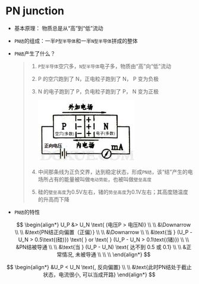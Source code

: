 # PN junction

* 基本原理： 物质总是从“高”到“低”流动
* `PN结`的组成：一半`P型半导体`和一半`N型半导体`拼成的整体
* `PN结`产生了什么？

  > 1. `P型半导体`空穴多，`N型半导体`电子多，物质由“高”向“低”流动
  > 2. P 的空穴跑到了 N，正电粒子跑到了 N， P 变为负极
  > 3. N 的电子跑到了 P，负电粒子跑到了 P， N 变为正极
  >
  >    ![](../../../.gitbook/assets/PN_junction.png)
  >
  > 4. 中间那条线为正负交界，达到稳定状态，形成`PN结`，该“结”产生的电场所占有的能量被叫做`电动势能`，也被叫做`壁垒高度`
  > 5. 硅的`壁垒高度`为0.5V左右，锗的`势垒高度`为0.1V左右；其高度随温度的升高而下降

* `PN结`的特性

  $$
  \begin{align*}
  U_P &> U_N \text{ (电压P > 电压N)}
  \\ \\
  &\Downarrow
  \\ \\
  &\text{PN结正向偏置（正偏）}
  \\ \\
  &\Downarrow
  \\ \\
  &\text{当 } (U_P - U_N > 0.5\text{(硅)}) \text{ } or \text{ } (U_P - U_N > 0.1\text{(锗)})
  \\ \\
  &PN结被导通
  \\ \\
  &\text{当 } (U_P - U_N) \text{ 达不到 0.5 或 0.1}
  \\ \\
  &正常情况, 未被导通
  \\ \\ \\
  \end{align*}
  $$

$$
\begin{align*}
&U_P < U_N \text{, 反向偏置}
\\ \\
&\text{此时PN结处于截止状态，电流很小, 可以当成开路}
\end{align*}
$$

